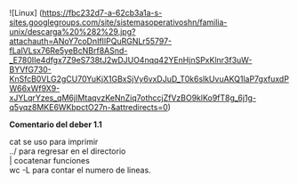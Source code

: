 ![Linux] (https://fbc232d7-a-62cb3a1a-s-sites.googlegroups.com/site/sistemasoperativoshn/familia-unix/descarga%20%282%29.jpg?attachauth=ANoY7coDnIfIlPQuRGNLr55797-fLalVLsx76Re5yeBcNBrf8ASnd-_E780IIe4dfgx7Z9eS738tJ2wDJUO4nqq42YEnHjnSPxKlnr3f3uW-BYVfG730-KnSfcB0VLG2gCU70YuKjX1GBxSjVy6vxDJuD_T0k6slkUvuAKQ1laP7gxfuxdPW66xWf9X9-xJYLqrYzes_qM6jIMtaqvzKeNnZiq7othccjZfVzBO9klKo9fT8g_6j1g-q5yqz8MKE6WKbpctO27n-&attredirects=0)

  **Comentario del deber 1.1**

cat se uso para imprimir  
../ para regresar en el directorio  
| cocatenar funciones  
wc -L para contar el numero de lineas.  

